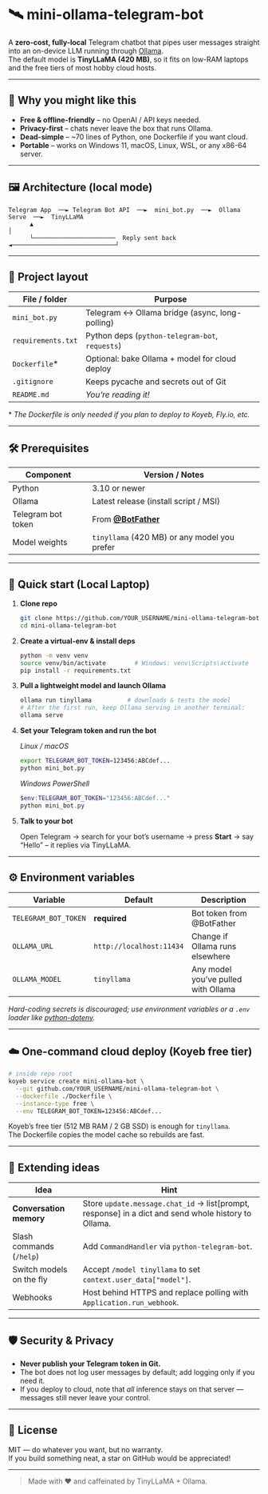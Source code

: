 # 🛰️ mini-ollama-telegram-bot
A **zero-cost, fully-local** Telegram chatbot that pipes user messages straight into an on-device LLM running through [Ollama](https://ollama.com).  
The default model is **TinyLLaMA (420 MB)**, so it fits on low-RAM laptops and the free tiers of most hobby cloud hosts.

---

## 🌟 Why you might like this

* **Free & offline-friendly** – no OpenAI / API keys needed.  
* **Privacy-first** – chats never leave the box that runs Ollama.  
* **Dead-simple** – ~70 lines of Python, one Dockerfile if you want cloud.  
* **Portable** – works on Windows 11, macOS, Linux, WSL, or any x86-64 server.

---

## 🖼️ Architecture (local mode)

```
Telegram App  ──► Telegram Bot API  ──►  mini_bot.py  ──►  Ollama Serve  ──►  TinyLLaMA
      ▲                                                                        │
      └───────────────────────  Reply sent back  ◄─────────────────────────────┘
```

---

## 📂 Project layout

| File / folder       | Purpose                                         |
|---------------------|-------------------------------------------------|
| `mini_bot.py`       | Telegram ↔️ Ollama bridge (async, long-polling) |
| `requirements.txt`  | Python deps (`python-telegram-bot`, `requests`) |
| `Dockerfile`*       | Optional: bake Ollama + model for cloud deploy  |
| `.gitignore`        | Keeps pycache and secrets out of Git            |
| `README.md`         | *You’re reading it!*                            |

\* *The Dockerfile is only needed if you plan to deploy to Koyeb, Fly.io, etc.*

---

## 🛠️ Prerequisites

| Component            | Version / Notes                              |
|----------------------|----------------------------------------------|
| Python               | 3.10 or newer                                |
| Ollama               | Latest release (install script / MSI)        |
| Telegram bot token   | From **[@BotFather](https://t.me/botfather)**|
| Model weights        | `tinyllama` (420 MB) or any model you prefer |

---

## 🚀 Quick start (Local Laptop)

1. **Clone repo**

   ```bash
   git clone https://github.com/YOUR_USERNAME/mini-ollama-telegram-bot.git
   cd mini-ollama-telegram-bot
   ```

2. **Create a virtual-env & install deps**

   ```bash
   python -m venv venv
   source venv/bin/activate        # Windows: venv\Scripts\activate
   pip install -r requirements.txt
   ```

3. **Pull a lightweight model and launch Ollama**

   ```bash
   ollama run tinyllama          # downloads & tests the model
   # After the first run, keep Ollama serving in another terminal:
   ollama serve
   ```

4. **Set your Telegram token and run the bot**

   *Linux / macOS*

   ```bash
   export TELEGRAM_BOT_TOKEN=123456:ABCdef...
   python mini_bot.py
   ```

   *Windows PowerShell*

   ```powershell
   $env:TELEGRAM_BOT_TOKEN="123456:ABCdef..."
   python mini_bot.py
   ```

5. **Talk to your bot**

   Open Telegram → search for your bot’s username → press **Start** → say “Hello” – it replies via TinyLLaMA.

---

## ⚙️ Environment variables

| Variable              | Default              | Description                             |
|-----------------------|----------------------|-----------------------------------------|
| `TELEGRAM_BOT_TOKEN`  | **required**         | Bot token from @BotFather               |
| `OLLAMA_URL`          | `http://localhost:11434` | Change if Ollama runs elsewhere      |
| `OLLAMA_MODEL`        | `tinyllama`          | Any model you’ve pulled with Ollama     |

*Hard-coding secrets is discouraged; use environment variables or a `.env` loader like [python-dotenv](https://pypi.org/project/python-dotenv/).*

---

## ☁️ One-command cloud deploy (Koyeb free tier)

```bash
# inside repo root
koyeb service create mini-ollama-bot \
  --git github.com/YOUR_USERNAME/mini-ollama-telegram-bot \
  --dockerfile ./Dockerfile \
  --instance-type free \
  --env TELEGRAM_BOT_TOKEN=123456:ABCdef...
```

Koyeb’s free tier (512 MB RAM / 2 GB SSD) is enough for `tinyllama`.  
The Dockerfile copies the model cache so rebuilds are fast.

---

## 🧠 Extending ideas

| Idea                     | Hint |
|--------------------------|------|
| **Conversation memory**  | Store `update.message.chat_id` → list[prompt, response] in a dict and send whole history to Ollama. |
| Slash commands (`/help`) | Add `CommandHandler` via `python-telegram-bot`. |
| Switch models on the fly | Accept `/model tinyllama` to set `context.user_data["model"]`. |
| Webhooks                 | Host behind HTTPS and replace polling with `Application.run_webhook`. |

---

## 🛡️ Security & Privacy

* **Never publish your Telegram token in Git.**  
* The bot does not log user messages by default; add logging only if you need it.  
* If you deploy to cloud, note that *all* inference stays on that server — messages still never leave your control.

---

## 📝 License

MIT — do whatever you want, but no warranty.  
If you build something neat, a star on GitHub would be appreciated!

---

> Made with ❤️ and caffeinated by TinyLLaMA + Ollama.
